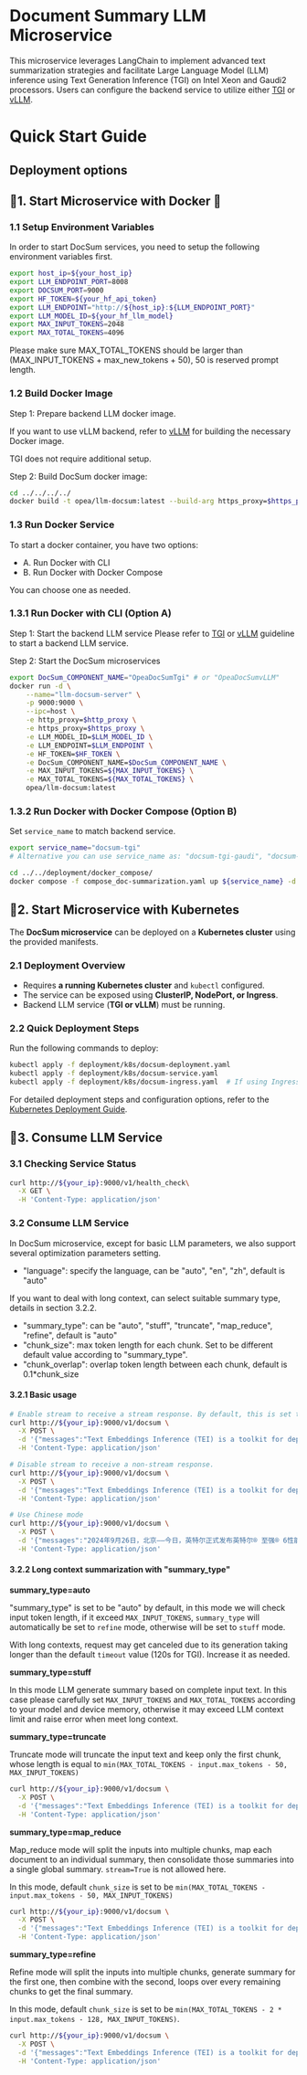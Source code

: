 # Document Summary LLM Microservice

This microservice leverages LangChain to implement advanced text summarization strategies and facilitate Large Language Model (LLM) inference using Text Generation Inference (TGI) on Intel Xeon and Gaudi2 processors. Users can configure the backend service to utilize either [TGI](../../../third_parties/tgi) or [vLLM](../../../third_parties/vllm).


# Quick Start Guide

## Deployment options

## 🚀1. Start Microservice with Docker 🐳

### 1.1 Setup Environment Variables

In order to start DocSum services, you need to setup the following environment variables first.

```bash
export host_ip=${your_host_ip}
export LLM_ENDPOINT_PORT=8008
export DOCSUM_PORT=9000
export HF_TOKEN=${your_hf_api_token}
export LLM_ENDPOINT="http://${host_ip}:${LLM_ENDPOINT_PORT}"
export LLM_MODEL_ID=${your_hf_llm_model}
export MAX_INPUT_TOKENS=2048
export MAX_TOTAL_TOKENS=4096
```

Please make sure MAX_TOTAL_TOKENS should be larger than (MAX_INPUT_TOKENS + max_new_tokens + 50), 50 is reserved prompt length.

### 1.2 Build Docker Image

Step 1: Prepare backend LLM docker image.

If you want to use vLLM backend, refer to [vLLM](../../../third_parties/vllm/) for building the necessary Docker image. 

TGI does not require additional setup.

Step 2: Build DocSum docker image:

```bash
cd ../../../../
docker build -t opea/llm-docsum:latest --build-arg https_proxy=$https_proxy --build-arg http_proxy=$http_proxy -f comps/llms/src/doc-summarization/Dockerfile .
```

### 1.3 Run Docker Service

To start a docker container, you have two options:

- A. Run Docker with CLI
- B. Run Docker with Docker Compose

You can choose one as needed.

### 1.3.1 Run Docker with CLI (Option A)

Step 1: Start the backend LLM service
Please refer to [TGI](../../../third_parties/tgi) or [vLLM](../../../third_parties/vllm) guideline to start a backend LLM service.

Step 2: Start the DocSum microservices

```bash
export DocSum_COMPONENT_NAME="OpeaDocSumTgi" # or "OpeaDocSumvLLM"
docker run -d \
    --name="llm-docsum-server" \
    -p 9000:9000 \
    --ipc=host \
    -e http_proxy=$http_proxy \
    -e https_proxy=$https_proxy \
    -e LLM_MODEL_ID=$LLM_MODEL_ID \
    -e LLM_ENDPOINT=$LLM_ENDPOINT \
    -e HF_TOKEN=$HF_TOKEN \
    -e DocSum_COMPONENT_NAME=$DocSum_COMPONENT_NAME \
    -e MAX_INPUT_TOKENS=${MAX_INPUT_TOKENS} \
    -e MAX_TOTAL_TOKENS=${MAX_TOTAL_TOKENS} \
    opea/llm-docsum:latest
```

### 1.3.2 Run Docker with Docker Compose (Option B)

Set `service_name` to match backend service.

```bash
export service_name="docsum-tgi"
# Alternative you can use service_name as: "docsum-tgi-gaudi", "docsum-vllm", "docsum-vllm-gaudi"

cd ../../deployment/docker_compose/
docker compose -f compose_doc-summarization.yaml up ${service_name} -d
```
## 🚀2. Start Microservice with Kubernetes

The **DocSum microservice** can be deployed on a **Kubernetes cluster** using the provided manifests.

### 2.1 Deployment Overview
- Requires **a running Kubernetes cluster** and `kubectl` configured.
- The service can be exposed using **ClusterIP, NodePort, or Ingress**.
- Backend LLM service (**TGI or vLLM**) must be running.

### 2.2 Quick Deployment Steps
Run the following commands to deploy:

```bash
kubectl apply -f deployment/k8s/docsum-deployment.yaml
kubectl apply -f deployment/k8s/docsum-service.yaml
kubectl apply -f deployment/k8s/docsum-ingress.yaml  # If using Ingress
```
For detailed deployment steps and configuration options, refer to the [Kubernetes Deployment Guide](../../../llms/deployment).


## 🚀3. Consume LLM Service

### 3.1 Checking Service Status

```bash
curl http://${your_ip}:9000/v1/health_check\
  -X GET \
  -H 'Content-Type: application/json'
```

### 3.2 Consume LLM Service

In DocSum microservice, except for basic LLM parameters, we also support several optimization parameters setting.

- "language": specify the language, can be "auto", "en", "zh", default is "auto"

If you want to deal with long context, can select suitable summary type, details in section 3.2.2.

- "summary_type": can be "auto", "stuff", "truncate", "map_reduce", "refine", default is "auto"
- "chunk_size": max token length for each chunk. Set to be different default value according to "summary_type".
- "chunk_overlap": overlap token length between each chunk, default is 0.1\*chunk_size

#### 3.2.1 Basic usage

```bash
# Enable stream to receive a stream response. By default, this is set to True.
curl http://${your_ip}:9000/v1/docsum \
  -X POST \
  -d '{"messages":"Text Embeddings Inference (TEI) is a toolkit for deploying and serving open source text embeddings and sequence classification models. TEI enables high-performance extraction for the most popular models, including FlagEmbedding, Ember, GTE and E5.", "max_tokens":32, "language":"en"}' \
  -H 'Content-Type: application/json'

# Disable stream to receive a non-stream response.
curl http://${your_ip}:9000/v1/docsum \
  -X POST \
  -d '{"messages":"Text Embeddings Inference (TEI) is a toolkit for deploying and serving open source text embeddings and sequence classification models. TEI enables high-performance extraction for the most popular models, including FlagEmbedding, Ember, GTE and E5.", "max_tokens":32, "language":"en", "stream":false}' \
  -H 'Content-Type: application/json'

# Use Chinese mode
curl http://${your_ip}:9000/v1/docsum \
  -X POST \
  -d '{"messages":"2024年9月26日，北京——今日，英特尔正式发布英特尔® 至强® 6性能核处理器（代号Granite Rapids），为AI、数据分析、科学计算等计算密集型业务提供卓越性能。", "max_tokens":32, "language":"zh", "stream":false}' \
  -H 'Content-Type: application/json'
```

#### 3.2.2 Long context summarization with "summary_type"

**summary_type=auto**

"summary_type" is set to be "auto" by default, in this mode we will check input token length, if it exceed `MAX_INPUT_TOKENS`, `summary_type` will automatically be set to `refine` mode, otherwise will be set to `stuff` mode.

With long contexts, request may get canceled due to its generation taking longer than the default `timeout` value (120s for TGI). Increase it as needed.

**summary_type=stuff**

In this mode LLM generate summary based on complete input text. In this case please carefully set `MAX_INPUT_TOKENS` and `MAX_TOTAL_TOKENS` according to your model and device memory, otherwise it may exceed LLM context limit and raise error when meet long context.

**summary_type=truncate**

Truncate mode will truncate the input text and keep only the first chunk, whose length is equal to `min(MAX_TOTAL_TOKENS - input.max_tokens - 50, MAX_INPUT_TOKENS)`

```bash
curl http://${your_ip}:9000/v1/docsum \
  -X POST \
  -d '{"messages":"Text Embeddings Inference (TEI) is a toolkit for deploying and serving open source text embeddings and sequence classification models. TEI enables high-performance extraction for the most popular models, including FlagEmbedding, Ember, GTE and E5.", "max_tokens":32, "language":"en", "summary_type": "truncate", "chunk_size": 2000}' \
  -H 'Content-Type: application/json'
```

**summary_type=map_reduce**

Map_reduce mode will split the inputs into multiple chunks, map each document to an individual summary, then consolidate those summaries into a single global summary. `stream=True` is not allowed here.

In this mode, default `chunk_size` is set to be `min(MAX_TOTAL_TOKENS - input.max_tokens - 50, MAX_INPUT_TOKENS)`

```bash
curl http://${your_ip}:9000/v1/docsum \
  -X POST \
  -d '{"messages":"Text Embeddings Inference (TEI) is a toolkit for deploying and serving open source text embeddings and sequence classification models. TEI enables high-performance extraction for the most popular models, including FlagEmbedding, Ember, GTE and E5.", "max_tokens":32, "language":"en", "summary_type": "map_reduce", "chunk_size": 2000, "stream":false, "timeout":200}' \
  -H 'Content-Type: application/json'
```

**summary_type=refine**

Refine mode will split the inputs into multiple chunks, generate summary for the first one, then combine with the second, loops over every remaining chunks to get the final summary.

In this mode, default `chunk_size` is set to be `min(MAX_TOTAL_TOKENS - 2 * input.max_tokens - 128, MAX_INPUT_TOKENS)`.

```bash
curl http://${your_ip}:9000/v1/docsum \
  -X POST \
  -d '{"messages":"Text Embeddings Inference (TEI) is a toolkit for deploying and serving open source text embeddings and sequence classification models. TEI enables high-performance extraction for the most popular models, including FlagEmbedding, Ember, GTE and E5.", "max_tokens":32, "language":"en", "summary_type": "refine", "chunk_size": 2000, "timeout":200}' \
  -H 'Content-Type: application/json'
```
